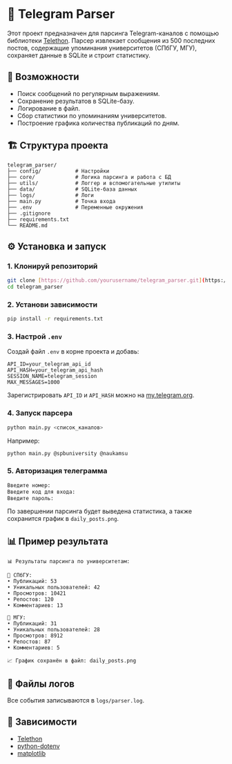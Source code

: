 # 📡 Telegram Parser

Этот проект предназначен для парсинга Telegram-каналов с помощью библиотеки [Telethon](https://github.com/LonamiWebs/Telethon). Парсер извлекает сообщения из 500 последних постов, содержащие упоминания университетов (СПбГУ, МГУ), сохраняет данные в SQLite и строит статистику.

## 🚀 Возможности

- Поиск сообщений по регулярным выражениям.
- Сохранение результатов в SQLite-базу.
- Логирование в файл.
- Сбор статистики по упоминаниям университетов.
- Построение графика количества публикаций по дням.

## 🏗 Структура проекта

```
telegram_parser/
├── config/           # Настройки
├── core/             # Логика парсинга и работа с БД
├── utils/            # Логгер и вспомогательные утилиты
├── data/             # SQLite-база данных
├── logs/             # Логи
├── main.py           # Точка входа
├── .env              # Переменные окружения
├── .gitignore
├── requirements.txt
└── README.md
```

## ⚙️ Установка и запуск

### 1. Клонируй репозиторий

```bash
git clone [https://github.com/yourusername/telegram_parser.git](https://github.com/VorobyovVV/telegram-parser.git)
cd telegram_parser
```

### 2. Установи зависимости

```bash
pip install -r requirements.txt
```

### 3. Настрой `.env`

Создай файл `.env` в корне проекта и добавь:

```env
API_ID=your_telegram_api_id
API_HASH=your_telegram_api_hash
SESSION_NAME=telegram_session
MAX_MESSAGES=1000
```

Зарегистрировать `API_ID` и `API_HASH` можно на [my.telegram.org](https://my.telegram.org).

### 4. Запуск парсера

```bash
python main.py <список_каналов>
```

Например:

```bash
python main.py @spbuniversity @naukamsu
```

### 5. Авторизация телеграмма

```bash
Введите номер:
Введите код для входа:
Введите пароль:
```
По завершении парсинга будет выведена статистика, а также сохранится график в `daily_posts.png`.

## 📊 Пример результата

```
📊 Результаты парсинга по университетам:

🏫 СПбГУ:
• Публикаций: 53
• Уникальных пользователей: 42
• Просмотров: 10421
• Репостов: 120
• Комментариев: 13

🏫 МГУ:
• Публикаций: 31
• Уникальных пользователей: 28
• Просмотров: 8912
• Репостов: 87
• Комментариев: 5

📈 График сохранён в файл: daily_posts.png
```

## 📁 Файлы логов

Все события записываются в `logs/parser.log`.

## 📌 Зависимости

- [Telethon](https://github.com/LonamiWebs/Telethon)
- [python-dotenv](https://github.com/theskumar/python-dotenv)
- [matplotlib](https://matplotlib.org/)

